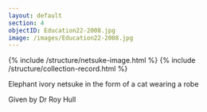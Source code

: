```yaml
---
layout: default
section: 4
objectID: Education22-2008.jpg
image: /images/Education22-2008.jpg
---
```

{% include /structure/netsuke-image.html %}
{% include /structure/collection-record.html %}

Elephant ivory netsuke in the form of a cat wearing a robe

Given by Dr Roy Hull
